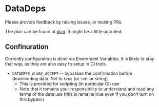 # DataDeps


Please provide feedback by raising issues, or making PRs.

The plan can be found at [plan](plan.jl).
It might be a little outdated.



## Confinuration

Currently configuration is done via Enviroment Variables.
It is likely to stay that way, as they are also easy to setup in CI tools.

 - `DATADEPS_ALWAY_ACCEPT` -- bypasses the confirmation before downloading data. Set to `true` (or similar string)
    - This is provided for scripting (in particular CI) use
    - Note that it remains your responsibility to understand and read any terms of the data use (this is remains true even if you don't turn on this bypass)

	
